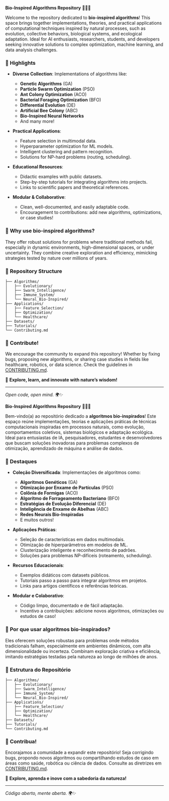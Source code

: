 **Bio-Inspired Algorithms Repository** 🌿🧬🤖  

Welcome to the repository dedicated to **bio-inspired algorithms**! This space brings together implementations, theories, and practical applications of computational techniques inspired by natural processes, such as evolution, collective behaviors, biological systems, and ecological adaptation. Ideal for AI enthusiasts, researchers, students, and developers seeking innovative solutions to complex optimization, machine learning, and data analysis challenges.  

### 🌟 **Highlights**  
- **Diverse Collection**: Implementations of algorithms like:  
  - **Genetic Algorithms** (GA)  
  - **Particle Swarm Optimization** (PSO)  
  - **Ant Colony Optimization** (ACO)  
  - **Bacterial Foraging Optimization** (BFO)  
  - **Differential Evolution** (DE)  
  - **Artificial Bee Colony** (ABC)  
  - **Bio-Inspired Neural Networks**  
  - And many more!  

- **Practical Applications**:  
  - Feature selection in multimodal data.  
  - Hyperparameter optimization for ML models.  
  - Intelligent clustering and pattern recognition.  
  - Solutions for NP-hard problems (routing, scheduling).  

- **Educational Resources**:  
  - Didactic examples with public datasets.  
  - Step-by-step tutorials for integrating algorithms into projects.  
  - Links to scientific papers and theoretical references.  

- **Modular & Collaborative**:  
  - Clean, well-documented, and easily adaptable code.  
  - Encouragement to contributions: add new algorithms, optimizations, or case studies!  

### 🚀 **Why use bio-inspired algorithms?**  
They offer robust solutions for problems where traditional methods fail, especially in dynamic environments, high-dimensional spaces, or under uncertainty. They combine creative exploration and efficiency, mimicking strategies tested by nature over millions of years.  

### 📂 **Repository Structure**  
```  
├── Algorithms/  
│   ├── Evolutionary/  
│   ├── Swarm_Intelligence/  
│   ├── Immune_System/  
│   └── Neural_Bio-Inspired/  
├── Applications/  
│   ├── Feature_Selection/  
│   ├── Optimization/  
│   └── Healthcare/  
├── Datasets/  
├── Tutorials/  
└── Contributing.md  
```  

### 🤝 **Contribute!**  
We encourage the community to expand this repository! Whether by fixing bugs, proposing new algorithms, or sharing case studies in fields like healthcare, robotics, or data science. Check the guidelines in [CONTRIBUTING.md](Contributing.md).  

🔗 **Explore, learn, and innovate with nature’s wisdom!**  

---  
*Open code, open mind.* 🌍✨

**Bio-Inspired Algorithms Repository** 🌿🧬🤖  

Bem-vindo(a) ao repositório dedicado a **algoritmos bio-inspirados**! Este espaço reúne implementações, teorias e aplicações práticas de técnicas computacionais inspiradas em processos naturais, como evolução, comportamentos coletivos, sistemas biológicos e adaptação ecológica. Ideal para entusiastas de IA, pesquisadores, estudantes e desenvolvedores que buscam soluções inovadoras para problemas complexos de otimização, aprendizado de máquina e análise de dados.  

### 🌟 **Destaques**  
- **Coleção Diversificada**: Implementações de algoritmos como:  
  - **Algoritmos Genéticos** (GA)  
  - **Otimização por Enxame de Partículas** (PSO)  
  - **Colônia de Formigas** (ACO)  
  - **Algoritmo de Forrageamento Bacteriano** (BFO)  
  - **Estratégias de Evolução Diferencial** (DE)  
  - **Inteligência de Enxame de Abelhas** (ABC)  
  - **Redes Neurais Bio-Inspiradas**  
  - E muitos outros!  

- **Aplicações Práticas**:  
  - Seleção de características em dados multimodais.  
  - Otimização de hiperparâmetros em modelos de ML.  
  - Clusterização inteligente e reconhecimento de padrões.  
  - Soluções para problemas NP-difíceis (roteamento, scheduling).  

- **Recursos Educacionais**:  
  - Exemplos didáticos com datasets públicos.  
  - Tutoriais passo a passo para integrar algoritmos em projetos.  
  - Links para artigos científicos e referências teóricas.  

- **Modular e Colaborativo**:  
  - Código limpo, documentado e de fácil adaptação.  
  - Incentivo a contribuições: adicione novos algoritmos, otimizações ou estudos de caso!  

### 🚀 **Por que usar algoritmos bio-inspirados?**  
Eles oferecem soluções robustas para problemas onde métodos tradicionais falham, especialmente em ambientes dinâmicos, com alta dimensionalidade ou incerteza. Combinam exploração criativa e eficiência, imitando estratégias testadas pela natureza ao longo de milhões de anos.  

### 📂 **Estrutura do Repositório**  
```  
├── Algorithms/  
│   ├── Evolutionary/  
│   ├── Swarm_Intelligence/  
│   ├── Immune_System/  
│   └── Neural_Bio-Inspired/  
├── Applications/  
│   ├── Feature_Selection/  
│   ├── Optimization/  
│   └── Healthcare/  
├── Datasets/  
├── Tutorials/  
└── Contributing.md  
```  

### 🤝 **Contribua!**  
Encorajamos a comunidade a expandir este repositório! Seja corrigindo bugs, propondo novos algoritmos ou compartilhando estudos de caso em áreas como saúde, robótica ou ciência de dados. Consulte as diretrizes em [CONTRIBUTING.md](Contributing.md).  

🔗 **Explore, aprenda e inove com a sabedoria da natureza!**  

---  
*Código aberto, mente aberta.* 🌍✨
